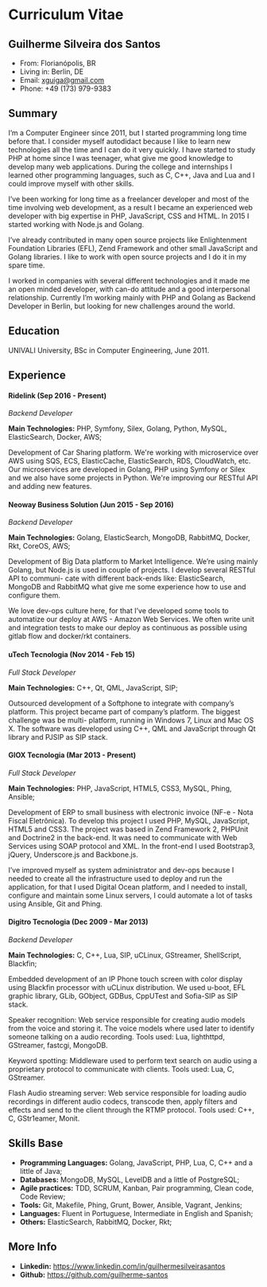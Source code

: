 # Curriculum Vitae

## Guilherme Silveira dos Santos

- From: Florianópolis, BR
- Living in: Berlin, DE
- Email: xguiga@gmail.com
- Phone: +49 (173) 979-9383

## Summary

I’m a Computer Engineer since 2011, but I started programming long time before that. I consider myself autodidact because I like to learn new technologies all the time and I can do it very quickly. I have started to study PHP at home since I was teenager, what give me good knowledge to develop many web applications. During the college and internships I learned other programming languages, such as C, C++, Java and Lua and I could improve myself with other skills.

I’ve been working for long time as a freelancer developer and most of the time involving web development, as a result I became an experienced web developer with big expertise in PHP, JavaScript, CSS and HTML. In 2015 I started working with Node.js and Golang.

I’ve already contributed in many open source projects like Enlightenment Foundation Libraries (EFL), Zend Framework and other small JavaScript and Golang libraries. I like to work with open source projects and I do it in my spare time.

I worked in companies with several different technologies and it made me an open minded developer, with can-do attitude and a good interpersonal relationship. Currently I’m working mainly with PHP and Golang as Backend Developer in Berlin, but looking for new challenges around the world.

## Education

UNIVALI University, BSc in Computer Engineering, June 2011.

## Experience

#### Ridelink (Sep 2016 - Present)

*Backend Developer*

**Main Technologies:** PHP, Symfony, Silex, Golang, Python, MySQL, ElasticSearch, Docker, AWS;

Development of Car Sharing platform. We're working with microservice over AWS using SQS, ECS, ElasticCache, ElasticSearch, RDS, CloudWatch, etc. Our microservices are developed in Golang, PHP using Symfony or Silex and we also have some projects in Python. We're improving our RESTful API and adding new features.

#### Neoway Business Solution (Jun 2015 - Sep 2016)

*Backend Developer*

**Main Technologies:** Golang, ElasticSearch, MongoDB, RabbitMQ, Docker, Rkt, CoreOS, AWS;

Development of Big Data platform to Market Intelligence. We’re using mainly Golang, but Node.js is used in couple of projects. I develop several RESTful API to communi- cate with different back-ends like: ElasticSearch, MongoDB and RabbitMQ what give me some experience how to use and configure them.

We love dev-ops culture here, for that I’ve developed some tools to automatize our deploy at AWS - Amazon Web Services. We often write unit and integration tests to make our deploy as continuous as possible using gitlab flow and docker/rkt containers.

#### uTech Tecnologia (Nov 2014 - Feb 15)

*Full Stack Developer*

**Main Technologies:** C++, Qt, QML, JavaScript, SIP;

Outsourced development of a Softphone to integrate with company’s platform. This project became part of company’s platform. The biggest challenge was be multi- platform, running in Windows 7, Linux and Mac OS X. The software was developed using C++, QML and JavaScript through Qt library and PJSIP as SIP stack.

#### GIOX Tecnologia (Mar 2013 - Present)

*Full Stack Developer*

**Main Technologies:** PHP, JavaScript, HTML5, CSS3, MySQL, Phing, Ansible;

Development of ERP to small business with electronic invoice (NF-e - Nota Fiscal Eletrônica). To develop this project I used PHP, MySQL, JavaScript, HTML5 and CSS3. The project was based in Zend Framework 2, PHPUnit and Doctrine2 in the back-end. It was need to communicate with Web Services using SOAP protocol and XML. In the front-end I used Bootstrap3, jQuery, Underscore.js and Backbone.js.

I’ve improved myself as system administrator and dev-ops because I needed to create all the infrastructure used to deploy and run the application, for that I used Digital Ocean platform, and I needed to install, configure and maintain some Linux servers, I could automate a lot of tasks using Ansible, Git and Phing.

#### Digitro Tecnologia (Dec 2009 - Mar 2013)

*Backend Developer*

**Main Technologies:** C, C++, Lua, SIP, uCLinux, GStreamer, ShellScript, Blackfin;

Embedded development of an IP Phone touch screen with color display using Blackfin processor with uCLinux distribution. We used u-boot, EFL graphic library, GLib, GObject, GDBus, CppUTest and Sofia-SIP as SIP stack.

Speaker recognition: Web service responsible for creating audio models from the voice and storing it. The voice models where used later to identify someone talking on a audio recording. Tools used: Lua, lighthttpd, GStreamer, fastcgi, MongoDB.

Keyword spotting: Middleware used to perform text search on audio using a proprietary protocol to communicate with clients. Tools used: Lua, C, GStreamer.

Flash Audio streaming server: Web service responsible for loading audio recordings in different audio codecs, transcode then, apply filters and effects and send to the client through the RTMP protocol. Tools used: C++, C, GStr1eamer, Monit.

## Skills Base

- **Programming Languages:** Golang, JavaScript, PHP, Lua, C, C++ and a little of Java;
- **Databases:** MongoDB, MySQL, LevelDB and a little of PostgreSQL;
- **Agile practices:** TDD, SCRUM, Kanban, Pair programming, Clean code, Code Review;
- **Tools:** Git, Makefile, Phing, Grunt, Bower, Ansible, Vagrant, Jenkins;
- **Languages:** Fluent in Portuguese, Intermediate in English and Spanish;
- **Others:** ElasticSearch, RabbitMQ, Docker, Rkt;

## More Info

- **Linkedin:** https://www.linkedin.com/in/guilhermesilveirasantos
- **Github:** https://github.com/guilherme-santos
